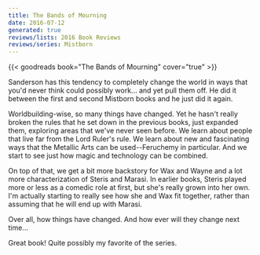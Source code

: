```yaml
---
title: The Bands of Mourning
date: 2016-07-12
generated: true
reviews/lists: 2016 Book Reviews
reviews/series: Mistborn
---
```

{{< goodreads book="The Bands of Mourning" cover="true" >}}

Sanderson has this tendency to completely change the world in ways that you'd never think could possibly work... and yet pull them off. He did it between the first and second Mistborn books and he just did it again.  

Worldbuilding-wise, so many things have changed. Yet he hasn't really broken the rules that he set down in the previous books, just expanded them, exploring areas that we've never seen before. We learn about people that live far from the Lord Ruler's rule. We learn about new and fascinating ways that the Metallic Arts can be used--Feruchemy in particular. And we start to see just how magic and technology can be combined.  

<!--more-->

On top of that, we get a bit more backstory for Wax and Wayne and a lot more characterization of Steris and Marasi. In earlier books, Steris played more or less as a comedic role at first, but she's really grown into her own. I'm actually starting to really see how she and Wax fit together, rather than assuming that he will end up with Marasi.  

Over all, how things have changed. And how ever will they change next time...  

Great book! Quite possibly my favorite of the series.


